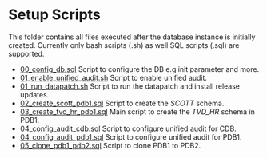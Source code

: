 # Setup Scripts

This folder contains all files executed after the database instance is initially
created. Currently only bash scripts (.sh) as well SQL scripts (.sql) are supported.

- [00_config_db.sql](00_config_db.sql) Script to configure the DB e.g init
  parameter and more.
- [01_enable_unified_audit.sh](01_enable_unified_audit.sh) Script to enable
  unified audit.
- [01_run_datapatch.sh](01_run_datapatch.sh) Script to run the datapatch and install
  release updates.
- [02_create_scott_pdb1.sql](02_create_scott_pdb1.sql) Script to create the
  *SCOTT* schema.
- [03_create_tvd_hr_pdb1.sql](03_create_tvd_hr_pdb1.sql) Main script to create
  the *TVD_HR* schema in PDB1.
- [04_config_audit_cdb.sql](04_config_audit_cdb.sql) Script to configure unified
  audit for CDB.
- [04_config_audit_pdb1.sql](04_config_audit_pdb1.sql) Script to configure unified
  audit for PDB1.
- [05_clone_pdb1_pdb2.sql](05_clone_pdb1_pdb2.sql) Script to clone PDB1 to PDB2.
